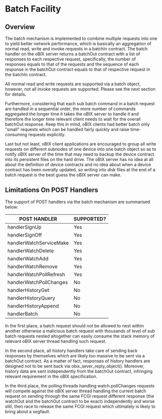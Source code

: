 # Batch Facility

## Overview

The batch mechanism is implemented to combine multiple requests into one to yield better network performance, which is basically an aggregation of normal read, write and invoke requests in a batchIn contract. The batch handler on the oBIX server returns a batchOut contract with a list of responses to each respective request, specifically, the number of responses equals to that of the requests and the sequence of each response in the batchOut contract equals to that of respective request in the batchIn contract.

All normal read and write requests are supported via a batch object, however, not all invoke requests are supported. Please see the next section for details.

Furthermore, considering that each sub batch command in a batch request are handled in a sequential order, the more number of commands aggregated the longer time it takes the oBIX server to handle it and therefore the longer time relevant client needs to wait for the overall batchOut response. Keep this in mind, oBIX clients had better batch only "small" requests which can be handled fairly quickly and raise time-consuming requests explicitly.

Last but not least, oBIX client applications are encouraged to group all write requests on different subnodes of one device into one batch object so as to notify oBIX server of the time that may need to backup the device contract into its persistent files on the hard drive. The oBIX server has no idea at all about the definition of device contracts and no idea about when a device contract has been overally updated, so writing into disk files at the end of a batch request is the best guess the oBIX server can make.

## Limitations On POST Handlers

The support of POST handlers via the batch mechanism are summarised below:

POST HANDLER | SUPPORTED?
------------ | ----------
handlerSignUp | Yes
handlerSignOff | Yes
handlerWatchServiceMake | Yes
handlerWatchDelete | Yes
handlerWatchAdd | Yes
handlerWatchRemove | Yes
handlerWatchPollRefresh | Yes
handlerWatchPollChanges	| No
handlerHistoryGet | No
handlerHistoryQuery	| No
handlerHistoryAppend | No
handlerBatch | No


In the first place, a batch request should not be allowed to nest within another otherwise a malicious batch request with thousands of level of sub batch requests nested altogether can easily consume the stack memory of relevant oBIX server thread handling such request.

In the second place, all history handlers take care of sending back responses by themselves which are likely too massive to be sent via a batchOut contract. As a matter of fact, responses of history handlers are designed not to be sent back via obix_sever_reply_object(). Moreover, history data are sent independently from the batchOut contract, infringing relevant requirement in the oBIX specification.

In the third place, the polling threads handling watch.pollChanges requests will compete against the oBIX server thread handling the current batch request on sending through the same FCGI request different response (the watchOut and the batchOut contract to be exact) independently and worse still, then race to release the same FCGI request which ultimately is likely to bring about a segfault.
